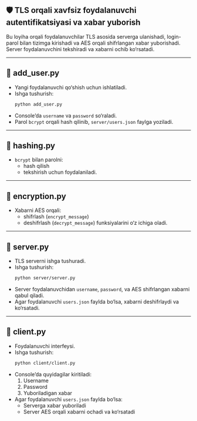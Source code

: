 ## 🛡 TLS orqali xavfsiz foydalanuvchi autentifikatsiyasi va xabar yuborish

Bu loyiha orqali foydalanuvchilar TLS asosida serverga ulanishadi, login-parol bilan tizimga kirishadi va AES orqali shifrlangan xabar yuborishadi. Server foydalanuvchini tekshiradi va xabarni ochib ko‘rsatadi.

---

## 📄 add_user.py
- Yangi foydalanuvchi qo‘shish uchun ishlatiladi.
- Ishga tushurish:
  ```bash
  python add_user.py
  ```
- Console’da `username` va `password` so‘raladi.
- Parol `bcrypt` orqali hash qilinib, `server/users.json` faylga yoziladi.

---

## 📄 hashing.py
- `bcrypt` bilan parolni:
  - hash qilish
  - tekshirish
uchun foydalaniladi.

---

## 📄 encryption.py
- Xabarni AES orqali:
  - shifrlash (`encrypt_message`)
  - deshifrlash (`decrypt_message`) funksiyalarini o‘z ichiga oladi.

---

## 📄 server.py
- TLS serverni ishga tushuradi.
- Ishga tushurish:
  ```bash
  python server/server.py
  ```
- Server foydalanuvchidan `username`, `password`, va AES shifrlangan xabarni qabul qiladi.
- Agar foydalanuvchi `users.json` faylda bo‘lsa, xabarni deshifrlaydi va ko‘rsatadi.

---

## 📄 client.py
- Foydalanuvchi interfeysi.
- Ishga tushurish:
  ```bash
  python client/client.py
  ```
- Console’da quyidagilar kiritiladi:
  1. Username
  2. Password
  3. Yuboriladigan xabar
- Agar foydalanuvchi `users.json` faylda bo‘lsa:
  - Serverga xabar yuboriladi
  - Server AES orqali xabarni ochadi va ko‘rsatadi